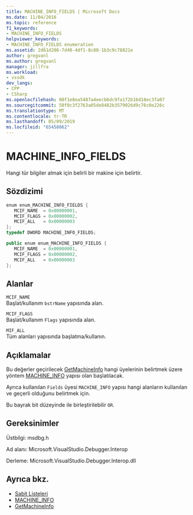 ```yaml
---
title: MACHINE_INFO_FIELDS | Microsoft Docs
ms.date: 11/04/2016
ms.topic: reference
f1_keywords:
- MACHINE_INFO_FIELDS
helpviewer_keywords:
- MACHINE_INFO_FIELDS enumeration
ms.assetid: 2d61d206-7d40-4df1-8c88-1b3c9c78821e
author: gregvanl
ms.author: gregvanl
manager: jillfra
ms.workload:
- vssdk
dev_langs:
- CPP
- CSharp
ms.openlocfilehash: 00f1e8ea5487a4eecb6dc9fa1f2b16d18ec3fa07
ms.sourcegitcommit: 50f0c3f2763a05de8482b3579026d9c76c0e226c
ms.translationtype: MT
ms.contentlocale: tr-TR
ms.lasthandoff: 05/09/2019
ms.locfileid: "65458062"
---
```

# <a name="machineinfofields"></a>MACHINE_INFO_FIELDS
Hangi tür bilgiler almak için belirli bir makine için belirtir.

## <a name="syntax"></a>Sözdizimi

```cpp
enum enum_MACHINE_INFO_FIELDS { 
   MCIF_NAME  = 0x00000001,
   MCIF_FLAGS = 0x00000002,
   MCIF_ALL   = 0x00000003
};
typedef DWORD MACHINE_INFO_FIELDS;
```

```csharp
public enum enum_MACHINE_INFO_FIELDS { 
   MCIF_NAME  = 0x00000001,
   MCIF_FLAGS = 0x00000002,
   MCIF_ALL   = 0x00000003
};
```

## <a name="fields"></a>Alanlar
 `MCIF_NAME`\
 Başlat/kullanım `bstrName` yapısında alan.

 `MCIF_FLAGS`\
 Başlat/kullanım `Flags` yapısında alan.

 `MIF_ALL`\
 Tüm alanları yapısında başlatma/kullanın.

## <a name="remarks"></a>Açıklamalar
 Bu değerler geçirilecek [GetMachineInfo](../../../extensibility/debugger/reference/idebugcoreserver2-getmachineinfo.md) hangi üyelerinin belirtmek üzere yöntem [MACHINE_INFO](../../../extensibility/debugger/reference/machine-info.md) yapısı olan başlatılacak.

 Ayrıca kullanılan `Fields` üyesi `MACHINE_INFO` yapısı hangi alanların kullanılan ve geçerli olduğunu belirtmek için.

 Bu bayrak bit düzeyinde ile birleştirilebilir `OR`.

## <a name="requirements"></a>Gereksinimler
 Üstbilgi: msdbg.h

 Ad alanı: Microsoft.VisualStudio.Debugger.Interop

 Derleme: Microsoft.VisualStudio.Debugger.Interop.dll

## <a name="see-also"></a>Ayrıca bkz.
- [Sabit Listeleri](../../../extensibility/debugger/reference/enumerations-visual-studio-debugging.md)
- [MACHINE_INFO](../../../extensibility/debugger/reference/machine-info.md)
- [GetMachineInfo](../../../extensibility/debugger/reference/idebugcoreserver2-getmachineinfo.md)